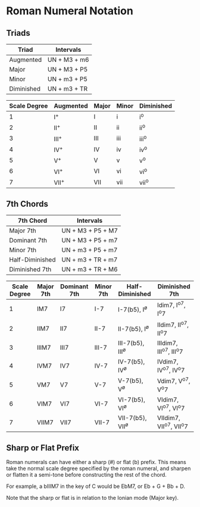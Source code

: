 Roman Numeral Notation
======================

Triads
------

| Triad      | Intervals    |
|------------|--------------|
| Augmented  | UN + M3 + m6 |
| Major      | UN + M3 + P5 |
| Minor      | UN + m3 + P5 |
| Diminished | UN + m3 + TR |

| Scale Degree | Augmented       | Major | Minor | Diminished      |
|--------------|-----------------|-------|-------|-----------------|
| 1            | I<sup>+</sup>   | I     | i     | i<sup>o</sup>   |
| 2            | II<sup>+</sup>  | II    | ii    | ii<sup>o</sup>  |
| 3            | III<sup>+</sup> | III   | iii   | iii<sup>o</sup> |
| 4            | IV<sup>+</sup>  | IV    | iv    | iv<sup>o</sup>  |
| 5            | V<sup>+</sup>   | V     | v     | v<sup>o</sup>   |
| 6            | VI<sup>+</sup>  | VI    | vi    | vi<sup>o</sup>  |
| 7            | VII<sup>+</sup> | VII   | vii   | vii<sup>o</sup> |

7th Chords
----------

| 7th Chord       | Intervals         |
|-----------------|-------------------|
| Major 7th       | UN + M3 + P5 + M7 |
| Dominant 7th    | UN + M3 + P5 + m7 |
| Minor 7th       | UN + m3 + P5 + m7 |
| Half-Diminished | UN + m3 + TR + m7 |
| Diminished 7th  | UN + m3 + TR + M6 |

| Scale Degree | Major 7th | Dominant 7th | Minor 7th | Half-Diminished                   | Diminished 7th                              |
|--------------|-----------|--------------|-----------|-----------------------------------|---------------------------------------------|
| 1            | IM7       | I7           | I-7       | I-7(b5), I<sup>&oslash;</sup>     | Idim7, I<sup>o7</sup>, I<sup>o</sup>7       |
| 2            | IIM7      | II7          | II-7      | II-7(b5), I<sup>&oslash;</sup>    | IIdim7, II<sup>o7</sup>, II<sup>o</sup>7    |
| 3            | IIIM7     | III7         | III-7     | III-7(b5), III<sup>&oslash;</sup> | IIIdim7, III<sup>o7</sup>, III<sup>o</sup>7 |
| 4            | IVM7      | IV7          | IV-7      | IV-7(b5), IV<sup>&oslash;</sup>   | IVdim7, IV<sup>o7</sup>, IV<sup>o</sup>7    |
| 5            | VM7       | V7           | V-7       | V-7(b5), V<sup>&oslash;</sup>     | Vdim7, V<sup>o7</sup>, V<sup>o</sup>7       |
| 6            | VIM7      | VI7          | VI-7      | VI-7(b5), VI<sup>&oslash;</sup>   | VIdim7, VI<sup>o7</sup>, VI<sup>o</sup>7    |
| 7            | VIIM7     | VII7         | VII-7     | VII-7(b5), VII<sup>&oslash;</sup> | VIIdim7, VII<sup>o7</sup>, VII<sup>o</sup>7 |

Sharp or Flat Prefix
--------------------

Roman numerals can have either a sharp (#) or flat (b) prefix.  This means take the normal scale
degree specified by the roman numeral, and sharpen or flatten it a semi-tone before constructing
the rest of the chord.

For example, a bIIIM7 in the key of C would be EbM7, or Eb + G + Bb + D.

Note that the sharp or flat is in relation to the Ionian mode (Major key).

